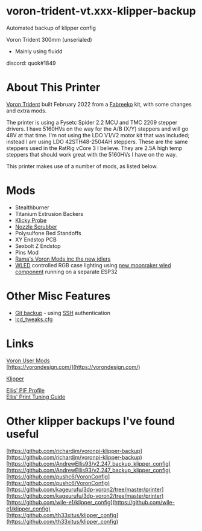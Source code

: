 # voron-trident-vt.xxx-klipper-backup
Automated backup of klipper config

Voron Trident 300mm (unserialed)
- Mainly using fluidd

discord: quok#1849

# About This Printer
[Voron Trident](https://vorondesign.com/voron_trident) built February 2022 from a [Fabreeko](https://fabreeko.com) kit, with some changes and extra mods.

The printer is using a Fysetc Spider 2.2 MCU and TMC 2209 stepper drivers. I have 5160HVs on the way for the A/B (X/Y) steppers and will go 48V at that time. I'm not using the LDO V1/V2 motor kit that was included; instead I am using LDO 42STH48-2504AH steppers. These are the same steppers used in the RatRig vCore 3 I believe. They are 2.5A high temp steppers that should work great with the 5160HVs I have on the way.

This printer makes use of a number of mods, as listed below.

# Mods
- Stealthburner
- Titanium Extrusion Backers
- [Klicky Probe](https://github.com/jlas1/Klicky-Probe)
- [Nozzle Scrubber](https://github.com/VoronDesign/VoronUsers/tree/master/printer_mods/edwardyeeks/Decontaminator_Purge_Bucket_&_Nozzle_Scrubber)
- Polysulfone Bed Standoffs
- XY Endstop PCB
- Sexbolt Z Endstop
- Pins Mod
- [Rama's Voron Mods inc the new idlers](https://github.com/Ramalama2/Voron-2-Mods)
- [WLED](https://kno.wled.ge/) controlled RGB case lighting using [new moonraker wled component](https://moonraker.readthedocs.io/en/latest/configuration/#wled) running on a separate ESP32

# Other Misc Features
- [Git backup](https://github.com/th33xitus/kiauh/wiki/How-to-autocommit-config-changes-to-github%3F) - using [SSH](https://docs.github.com/en/authentication/connecting-to-github-with-ssh) authentication
- [lcd_tweaks.cfg](https://github.com/VoronDesign/Voron-Documentation/blob/4a825a8704a3c8467606f58fb45ac4c377779842/community/howto/alchemyEngine/lcd_tweaks.cfg)  

# Links
[Voron User Mods](https://github.com/VoronDesign/VoronUsers/tree/master/printer_mods)  
[https://vorondesign.com/](https://vorondesign.com/)  

[Klipper](https://www.klipper3d.org/)  

[Ellis' PIF Profile](https://github.com/AndrewEllis93/Ellis-PIF-Profile)  
[Ellis' Print Tuning Guide](https://github.com/AndrewEllis93/Print-Tuning-Guide)  

# Other klipper backups I've found useful
[https://github.com/richardjm/voronpi-klipper-backup](https://github.com/richardjm/voronpi-klipper-backup)
[https://github.com/AndrewEllis93/v2.247_backup_klipper_config](https://github.com/AndrewEllis93/v2.247_backup_klipper_config)  
[https://github.com/pushc6/VoronConfig](https://github.com/pushc6/VoronConfig)  
[https://github.com/kageurufu/3dp-voron2/tree/master/printer](https://github.com/kageurufu/3dp-voron2/tree/master/printer)  
[https://github.com/wile-e1/klipper_config](https://github.com/wile-e1/klipper_config)  
[https://github.com/th33xitus/klipper_config](https://github.com/th33xitus/klipper_config)
